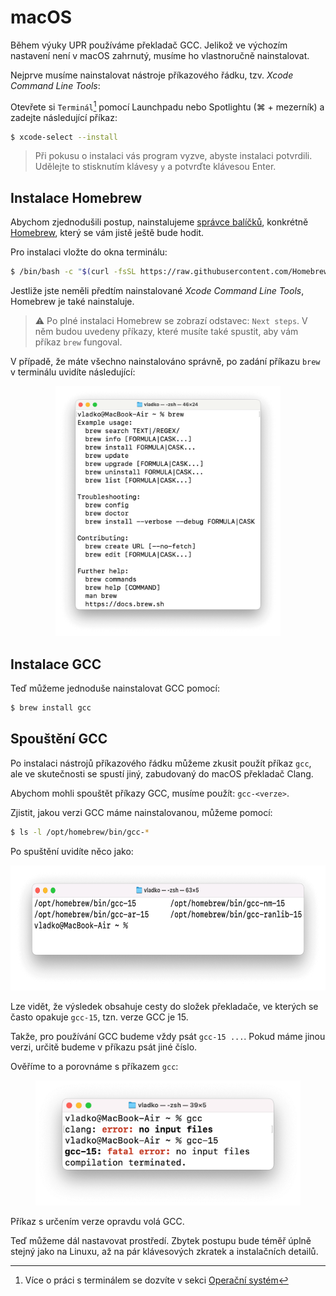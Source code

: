 # macOS
Během výuky UPR používáme překladač GCC. Jelikož ve výchozím nastavení není v macOS zahrnutý, musíme ho vlastnoručně nainstalovat.

Nejprve musíme nainstalovat nástroje příkazového řádku, tzv. _Xcode Command Line Tools_:

Otevřete si `Terminál`[^1] pomocí Launchpadu nebo Spotlightu (⌘ + mezerník) a zadejte následující příkaz:

[^1]: Více o práci s terminálem se dozvíte v sekci [Operační systém](os.md)

```zsh
$ xcode-select --install
```

> Při pokusu o instalaci vás program vyzve, abyste instalaci potvrdili. Udělejte to stisknutím klávesy `y`
> a potvrďte klávesou Enter.

## Instalace Homebrew

Abychom zjednodušili postup, nainstalujeme [správce balíčků](https://cs.wikipedia.org/wiki/Správce_balíčků), konkrétně [Homebrew](https://brew.sh/cs/), který se vám jistě ještě bude hodit.

Pro instalaci vložte do okna terminálu:

```zsh
$ /bin/bash -c "$(curl -fsSL https://raw.githubusercontent.com/Homebrew/install/HEAD/install.sh)"
```

Jestliže jste neměli předtím nainstalované _Xcode Command Line Tools_, Homebrew je také nainstaluje.

> ⚠️ Po plné instalaci Homebrew se zobrazí odstavec: `Next steps`. V něm budou uvedeny příkazy, které musíte také spustit, aby vám příkaz `brew` fungoval.

V případě, že máte všechno nainstalováno správně, po zadání příkazu `brew` v terminálu uvidíte následující:

<center><img src="../../static/img/macos/brew.png" height="400"></center>

## Instalace GCC

Teď můžeme jednoduše nainstalovat GCC pomocí:

```zsh
$ brew install gcc
```

## Spouštění GCC

Po instalaci nástrojů příkazového řádku můžeme zkusit použít příkaz `gcc`, ale ve skutečnosti se spustí jiný, zabudovaný do macOS překladač Clang.

Abychom mohli spouštět příkazy GCC, musíme použít: `gcc-<verze>`.

Zjistit, jakou verzi GCC máme nainstalovanou, můžeme pomocí:

```zsh
$ ls -l /opt/homebrew/bin/gcc-*
```

Po spuštění uvidíte něco jako:

<center><img src="../../static/img/macos/gcc-ver.png" height=200 ></center>

Lze vidět, že výsledek obsahuje cesty do složek překladače, ve kterých se často opakuje `gcc-15`, tzn. verze GCC je 15.

Takže, pro používání GCC budeme vždy psát `gcc-15 ...`. Pokud máme jinou verzi, určitě budeme v příkazu psát jiné číslo.

Ověříme to a porovnáme s příkazem `gcc`:

<center><img src="../../static/img/macos/gcc-clang.png" height="200" ></center>

Příkaz s určením verze opravdu volá GCC.

Teď můžeme dál nastavovat prostředí. Zbytek postupu bude téměř úplně stejný jako na Linuxu, až na pár klávesových zkratek a instalačních detailů.
